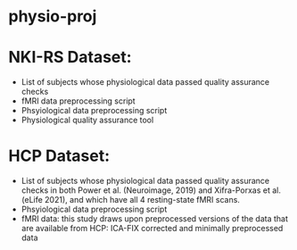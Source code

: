 # physio-proj

NKI-RS Dataset:
================
* List of subjects whose physiological data passed quality assurance checks
* fMRI data preprocessing script
* Phsyiological data preprocessing script
* Physiological quality assurance tool 

HCP Dataset:
================
* List of subjects whose physiological data passed quality assurance checks in both Power et al. (Neuroimage, 2019) and Xifra-Porxas et al. (eLife 2021), and which have all 4 resting-state fMRI scans.
* Phsyiological data preprocessing script
* fMRI data: this study draws upon preprocessed versions of the data that are available from HCP: ICA-FIX corrected and minimally preprocessed data

